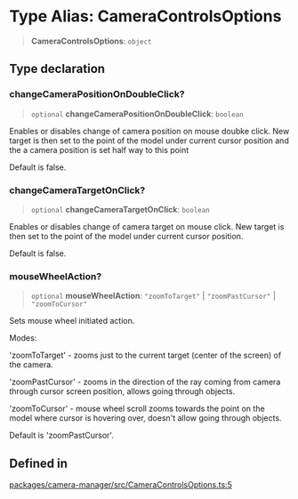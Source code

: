 # Type Alias: CameraControlsOptions

> **CameraControlsOptions**: `object`

## Type declaration

### changeCameraPositionOnDoubleClick?

> `optional` **changeCameraPositionOnDoubleClick**: `boolean`

Enables or disables change of camera position on mouse doubke click. New target is then set to the point of the model under current cursor
position and the a camera position is set half way to this point

Default is false.

### changeCameraTargetOnClick?

> `optional` **changeCameraTargetOnClick**: `boolean`

Enables or disables change of camera target on mouse click. New target is then set to the point of the model under current cursor position.

Default is false.

### mouseWheelAction?

> `optional` **mouseWheelAction**: `"zoomToTarget"` \| `"zoomPastCursor"` \| `"zoomToCursor"`

Sets mouse wheel initiated action.

Modes:

'zoomToTarget' - zooms just to the current target (center of the screen) of the camera.

'zoomPastCursor' - zooms in the direction of the ray coming from camera through cursor screen position, allows going through objects.

'zoomToCursor' - mouse wheel scroll zooms towards the point on the model where cursor is hovering over, doesn't allow going through objects.

Default is 'zoomPastCursor'.

## Defined in

[packages/camera-manager/src/CameraControlsOptions.ts:5](https://github.com/cognitedata/reveal/blob/3aaed3491dba3f4ba9ecd87f495d35383cc73a1d/viewer/packages/camera-manager/src/CameraControlsOptions.ts#L5)

